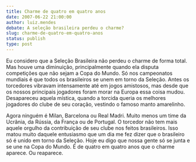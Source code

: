 ```yaml
---
title: Charme de quatro em quatro anos
date: 2007-06-22 21:00:00
author: luiz.mendes
debate: A seleção brasileira perdeu o charme?
slug: charme-de-quatro-em-quatro-anos
status: publish 
type: post
---
```


Eu considero que a Seleção Brasileira não perdeu o charme de forma total. Mas houve uma diminuição, principalmente quando ela disputa competições que não sejam a Copa do Mundo. Só nos campeonatos mundiais é que todos os brasileiros se unem em torno da Seleção. Antes os torcedores vibravam intensamente até em jogos amistosos, mas desde que os nossos principais jogadores foram morar na Europa essa coisa mudou. Desapareceu aquela mística, quando a torcida queria os melhores jogadores do clube de seu coração, vestindo o famoso manto amarelinho. 


Agora ninguém é Milan, Barcelona ou Real Madri. Muito menos um time da Ucrânia, da Rússia, da França ou de Portugal. O torcedor não tem mais aquele orgulho da contribuição de seu clube nos feitos brasileiros. Isso matou muito daquele entusiasmo que um dia me fez dizer que o brasileiro só é unido em torno da Seleção. Hoje eu digo que nossa gente só se junta e se une na Copa do Mundo. É de quatro em quatro anos que o charme aparece. Ou reaparece.


                                                                                                                                                                                                        



